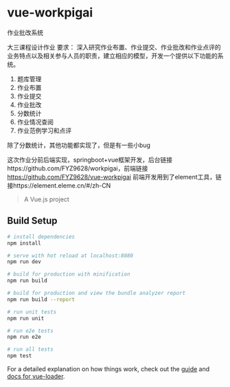 # vue-workpigai
作业批改系统

大三课程设计作业
要求：
深入研究作业布置、作业提交、作业批改和作业点评的业务特点以及相关参与人员的职责，建立相应的模型，开发一个提供以下功能的系统。
1)	题库管理
2)	作业布置
3)	作业提交
4)	作业批改
5)	分数统计
6)	作业情况查阅
7)	作业范例学习和点评

除了分数统计，其他功能都实现了，但是有一些小bug


这次作业分前后端实现，springboot+vue框架开发，后台链接https://github.com/FYZ9628/workpigai，前端链接
https://github.com/FYZ9628/vue-workpigai
前端开发用到了element工具，链接https://element.eleme.cn/#/zh-CN








> A Vue.js project

## Build Setup

``` bash
# install dependencies
npm install

# serve with hot reload at localhost:8080
npm run dev

# build for production with minification
npm run build

# build for production and view the bundle analyzer report
npm run build --report

# run unit tests
npm run unit

# run e2e tests
npm run e2e

# run all tests
npm test
```

For a detailed explanation on how things work, check out the [guide](http://vuejs-templates.github.io/webpack/) and [docs for vue-loader](http://vuejs.github.io/vue-loader).
